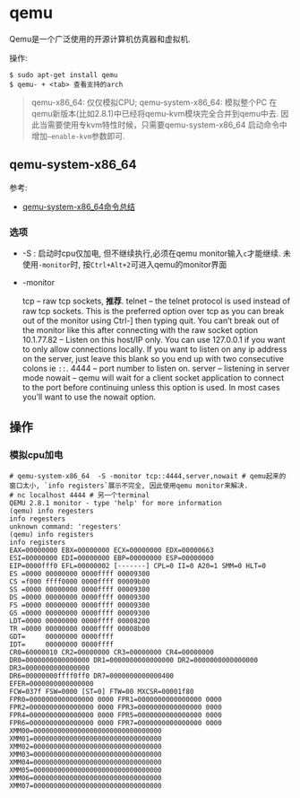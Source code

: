 # qemu
Qemu是一个广泛使用的开源计算机仿真器和虚拟机.

操作:
```
$ sudo apt-get install qemu
$ qemu- + <tab> 查看支持的arch
```

> qemu-x86_64: 仅仅模拟CPU; qemu-system-x86_64: 模拟整个PC
> 在qemu新版本(比如2.8.1)中已经将qemu-kvm模块完全合并到qemu中去. 因此当需要使用专kvm特性时候，只需要qemu-system-x86_64 启动命令中增加`–enable-kvm`参数即可.

## qemu-system-x86_64
参考:
- [qemu-system-x86_64命令总结](http://blog.leanote.com/post/7wlnk13/%E5%88%9B%E5%BB%BAKVM%E8%99%9A%E6%8B%9F%E6%9C%BA)

### 选项
- -S : 启动时cpu仅加电, 但不继续执行,必须在qemu monitor输入`c`才能继续. 未使用`-monitor`时, 按`Ctrl+Alt+2`可进入qemu的monitor界面
- -monitor

    tcp – raw tcp sockets, **推荐**.
    telnet – the telnet protocol is used instead of raw tcp sockets. This is the preferred option over tcp as you can break out of the monitor using Ctrl-] then typing quit. You can’t break out of the monitor like this after connecting with the raw socket option
    10.1.77.82 – Listen on this host/IP only. You can use 127.0.0.1 if you want to only allow connections locally. If you want to listen on any ip address on the server, just leave this blank so you end up with two consecutive colons ie `::`.
    4444 – port number to listen on.
    server – listening in server mode
    nowait – qemu will wait for a client socket application to connect to the port before continuing unless this option is used. In most cases you’ll want to use the nowait option.


## 操作
### 模拟cpu加电
```
# qemu-system-x86_64  -S -monitor tcp::4444,server,nowait # qemu起来的窗口太小, `info registers`展示不完全, 因此使用qemu monitor来解决.
# nc localhost 4444 # 另一个terminal
QEMU 2.8.1 monitor - type 'help' for more information
(qemu) info regesters
info regesters
unknown command: 'regesters'
(qemu) info registers
info registers
EAX=00000000 EBX=00000000 ECX=00000000 EDX=00000663
ESI=00000000 EDI=00000000 EBP=00000000 ESP=00000000
EIP=0000fff0 EFL=00000002 [-------] CPL=0 II=0 A20=1 SMM=0 HLT=0
ES =0000 00000000 0000ffff 00009300
CS =f000 ffff0000 0000ffff 00009b00
SS =0000 00000000 0000ffff 00009300
DS =0000 00000000 0000ffff 00009300
FS =0000 00000000 0000ffff 00009300
GS =0000 00000000 0000ffff 00009300
LDT=0000 00000000 0000ffff 00008200
TR =0000 00000000 0000ffff 00008b00
GDT=     00000000 0000ffff
IDT=     00000000 0000ffff
CR0=60000010 CR2=00000000 CR3=00000000 CR4=00000000
DR0=0000000000000000 DR1=0000000000000000 DR2=0000000000000000 DR3=0000000000000000 
DR6=00000000ffff0ff0 DR7=0000000000000400
EFER=0000000000000000
FCW=037f FSW=0000 [ST=0] FTW=00 MXCSR=00001f80
FPR0=0000000000000000 0000 FPR1=0000000000000000 0000
FPR2=0000000000000000 0000 FPR3=0000000000000000 0000
FPR4=0000000000000000 0000 FPR5=0000000000000000 0000
FPR6=0000000000000000 0000 FPR7=0000000000000000 0000
XMM00=00000000000000000000000000000000 XMM01=00000000000000000000000000000000
XMM02=00000000000000000000000000000000 XMM03=00000000000000000000000000000000
XMM04=00000000000000000000000000000000 XMM05=00000000000000000000000000000000
XMM06=00000000000000000000000000000000 XMM07=00000000000000000000000000000000
```